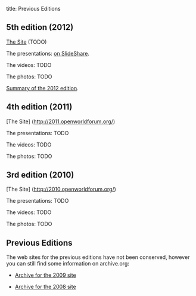 title: Previous Editions

## 5th edition (2012)

[The Site](http://2012.openworldforum.org/) (TODO)

The presentations: [on SlideShare](http://fr.slideshare.net/OpenWorldForum/presentations).

The videos: TODO

The photos: TODO

[Summary of the 2012 edition](http://fr.slideshare.net/OpenWorldForum/open-world-forum-2012-outcomes).


## 4th edition (2011)

[The Site] (http://2011.openworldforum.org/)

The presentations: TODO

The videos: TODO

The photos: TODO

## 3rd edition (2010)

[The Site] (http://2010.openworldforum.org/)

The presentations: TODO

The videos: TODO

The photos: TODO

## Previous Editions

The web sites for the previous editions have not been conserved, however you can still find some information on archive.org:


- [Archive for the 2009 site](http://web.archive.org/web/20091212025904/http://openworldforum.org/?)

- [Archive for the 2008 site](http://web.archive.org/web/20081217024415/http://www.openworldforum.org/)
